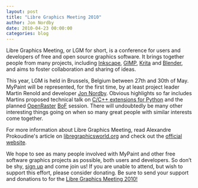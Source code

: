 ```yaml
---
layout: post
title: "Libre Graphics Meeting 2010"
author: Jon Nordby
date: 2010-04-23 00:00:00
categories: blog
---
```


Libre Graphics Meeting, or LGM for short, is a conference for users and 
developers of free and open source graphics software. It brings together 
people from many projects, including 
[Inkscape](http://www.inkscape.org/), [GIMP](http://www.gimp.org/), 
[Krita](http://www.krita.org/) and [Blender](http://www.blender.org/), 
and aims to foster collaboration and sharing of ideas.

This year, LGM is held in Brussels, Belgium between 27th and 30th of 
May. MyPaint will be represented, for the first time, by at least 
project leader Martin Renold and developer 
[Jon Nordby](http://www.jonnor.com/). Obvious highlights so far 
includes Martins proposed technical talk on 
[C/C++ extensions for Python](http://create.freedesktop.org/wiki/Extending_Python_for_Speed) 
and the planned [OpenRaster](http://create.freedesktop.org/wiki/OpenRaster) 
[BoF](http://en.wikipedia.org/wiki/Birds_of_a_Feather_(computing)) 
session. There will undoubtedly be many other interesting things going 
on when so many great people with similar interests come together.

For more information about Libre Graphics Meeting, read 
Alexandre Prokoudine's article on 
[libregraphicsworld.org](http://libregraphicsworld.org/articles.php?article_id=15) 
and check out the 
[official website](http://www.libregraphicsmeeting.org/).

We hope to see as many people involved with MyPaint and other free 
software graphics projects as possible, both users and developers. So 
don’t be shy, [sign up](http://libregraphicsmeeting.org/2010/signup.php) 
and come join us!
If you are unable to attend, but wish to support this effort, please 
consider donating. 
Be sure to send your support and donations to for the 
[Libre Graphics Meeting 2010!](http://www.pledgie.com/campaigns/8926)

